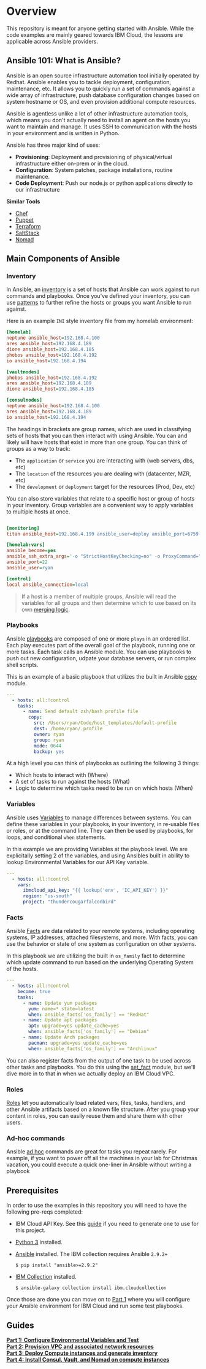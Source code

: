 # Overview
This repository is meant for anyone getting started with Ansible. While the code examples are mainly geared towards IBM Cloud, the lessons are applicable across Ansible providers. 

## Ansible 101: What is Ansible?

Ansible is an open source infrastructure automation tool initially operated by Redhat. Ansible enables you to tackle deployment, configuration, maintenance, etc. It allows you to quickly run a set of commands against a wide array of infrastructure, push database configuration changes based on system hostname or OS, and even provision additional compute resources. 

Ansible is agentless unlike a lot of other infrastructure automation tools, which means you don't actually need to install an agent on the hosts you want to maintain and manage. It uses SSH to communication with the hosts in your environment and is written in Python.  

Ansible has three major kind of uses: 

 - **Provisioning**: Deployment and provisioning of physical/virtual infrastructure either on-prem or in the cloud.
 - **Configuration**: System patches, package installations, routine maintenance. 
 - **Code Deployment**: Push our node.js or python applications directly to our infrastructure

**Similar Tools**

 - [Chef](https://www.chef.io/)  
 - [Puppet](https://puppet.com/)  
 - [Terraform](https://www.terraform.io/)  
 - [SaltStack](https://saltproject.io/)  
 - [Nomad](https://www.nomadproject.io/)

## Main Components of Ansible

### Inventory  
In Ansible, an [inventory](https://docs.ansible.com/ansible/latest/user_guide/intro_inventory.html#intro-inventory) is a set of hosts that Ansible can work against to run commands and playbooks. Once you've defined your inventory, you can use [patterns](https://docs.ansible.com/ansible/latest/user_guide/intro_patterns.html#intro-patterns) to further refine the hosts or groups you want Ansible to run against.

Here is an example `INI` style inventory file from my homelab environment:

```ini
[homelab]
neptune ansible_host=192.168.4.100
ares ansible_host=192.168.4.189 
dione ansible_host=192.168.4.185
phobos ansible_host=192.168.4.192 
io ansible_host=192.168.4.194

[vaultnodes]
phobos ansible_host=192.168.4.192 
ares ansible_host=192.168.4.189
dione ansible_host=192.168.4.185

[consulnodes]
neptune ansible_host=192.168.4.100
ares ansible_host=192.168.4.189 
io ansible_host=192.168.4.194
```

The headings in brackets are group names, which are used in classifying sets of hosts that you can then interact with using Ansible.  You can and likely will have hosts that exist in more than one group. You can think of groups as a way to track:

 - The `application` or `service` you are interacting with (web servers, dbs, etc)
 - The `location` of the resources you are dealing with (datacenter, MZR, etc)
 - The `development` or `deployment` target for the resources (Prod, Dev, etc)


You can also store variables that relate to a specific host or group of hosts in your inventory. Group variables are a convenient way to apply variables to multiple hosts at once. 

```ini

[monitoring]
titan ansible_host=192.168.4.199 ansible_user=deploy ansible_port=6759

[homelab:vars]
ansible_become=yes
ansible_ssh_extra_args='-o "StrictHostKeyChecking=no" -o ProxyCommand="ssh -o StrictHostKeyChecking=no -W %h:%p ryan@192.168.122.4"'
ansible_port=22
ansible_user=ryan

[control]
local ansible_connection=local
```


> If a host is a member of multiple groups, Ansible will read the variables for all groups and then determine which to use based on its own [merging logic](https://docs.ansible.com/ansible/latest/user_guide/intro_inventory.html#how-we-merge).
 

### Playbooks  
Ansible [playbooks](https://docs.ansible.com/ansible/latest/user_guide/playbooks_intro.html) are composed of one or more `plays` in an ordered list. Each play executes part of the overall goal of the playbook, running one or more tasks. Each task calls an Ansible module. You can use playbooks to push out new configuration, udpate your database servers, or run complex shell scripts. 

This is an example of a basic playbook that utilizes the built in Ansible [copy](https://docs.ansible.com/ansible/latest/collections/ansible/builtin/copy_module.html) module. 

```yaml 
---
  - hosts: all:!control
    tasks:
      - name: Send default zsh/bash profile file
        copy:
          src: /Users/ryan/Code/host_templates/default-profile
          dest: /home/ryan/.profile
          owner: ryan
          group: ryan
          mode: 0644
          backup: yes
```

At a high level you can think of playbooks as outlining the following 3 things:

 - Which hosts to interact with (Where)
 - A set of tasks to run against the hosts (What) 
 - Logic to determine which tasks need to be run on which hosts (When)

### Variables  

Ansible uses [Variables](https://docs.ansible.com/ansible/latest/user_guide/playbooks_variables.html) to manage differences between systems. You can define these variables in your playbooks, in your inventory, in re-usable files or roles, or at the command line. They can then be used by playbooks, for loops, and conditional `when` statements. 

In this example we are providing Variables at the playbook level. We are explicitally setting 2 of the variables, and using Ansibles built in ability to lookup Environmental Variables for our API Key variable.

```yaml
---
  - hosts: all:!control
    vars:
      ibmcloud_api_key: "{{ lookup('env', 'IC_API_KEY') }}"
      region: "us-south"
      project: "thundercougarfalconbird"


```

### Facts 

Ansible [Facts](https://docs.ansible.com/ansible/latest/user_guide/playbooks_vars_facts.html) are data related to your remote systems, including operating systems, IP addresses, attached filesystems, and more. With facts, you can use the behavior or state of one system as configuration on other systems.

In this playbook we are utilizing the built in `os_family` fact to determine which update command to run based on the underlying Operating System of the hosts.

```yaml
---
  - hosts: all:!control
    become: true
    tasks:
      - name: Update yum packages
        yum: name=* state=latest
        when: ansible_facts['os_family'] == "RedHat"
      - name: Update apt packages
        apt: upgrade=yes update_cache=yes
        when: ansible_facts['os_family'] == "Debian"
      - name: Update Arch packages
        pacman: upgrade=yes update_cache=yes
        when: ansible_facts['os_family'] == "Archlinux"
```

You can also register facts from the output of one task to be used across other tasks and playbooks. You do this using the [set_fact](https://docs.ansible.com/ansible/latest/collections/ansible/builtin/set_fact_module.html) module, but we'll dive more in to that in when we actually deploy an IBM Cloud VPC. 

### Roles  
[Roles](https://docs.ansible.com/ansible/latest/user_guide/playbooks_reuse_roles.html) let you automatically load related vars, files, tasks, handlers, and other Ansible artifacts based on a known file structure. After you group your content in roles, you can easily reuse them and share them with other users.

### Ad-hoc commands  
Ansible [ad hoc](https://docs.ansible.com/ansible/latest/user_guide/intro_adhoc.html) commands are great for tasks you repeat rarely. For example, if you want to power off all the machines in your lab for Christmas vacation, you could execute a quick one-liner in Ansible without writing a playbook

## Prerequisites
In order to use the examples in this repository you will need to have the following pre-reqs completed:

 - IBM Cloud API Key. See this [guide](https://cloud.ibm.com/docs/account?topic=account-userapikey&interface=ui#create_user_key) if you need to generate one to use for this project. 
 - [Python 3](https://www.python.org/downloads/) installed. 
 - [Ansible](https://www.ansible.com/) installed. The IBM collection requires Ansible `2.9.2+`
 
    ```shell
    $ pip install "ansible>=2.9.2"
    ```

 - [IBM Collection](https://galaxy.ansible.com/ibm/cloudcollection) installed. 

    ```
    $ ansible-galaxy collection install ibm.cloudcollection
    ```

Once those are done you can move on to [Part 1](01-Configure/README.md) where you will configure your Ansible environment for IBM Cloud and run some test playbooks. 

## Guides

[**Part 1: Configure Environmental Variables and Test**](01-Configure/README.md)  
[**Part 2: Provision VPC and associated network resources**](02-Deploy-Vpc/README.md)    
[**Part 3: Deploy Compute instances and generate inventory**](04-Deploy-Compute/README.md)  
[**Part 4: Install Consul. Vault, and Nomad on compute instances**](05-Install-Hashistack/README.md)  
